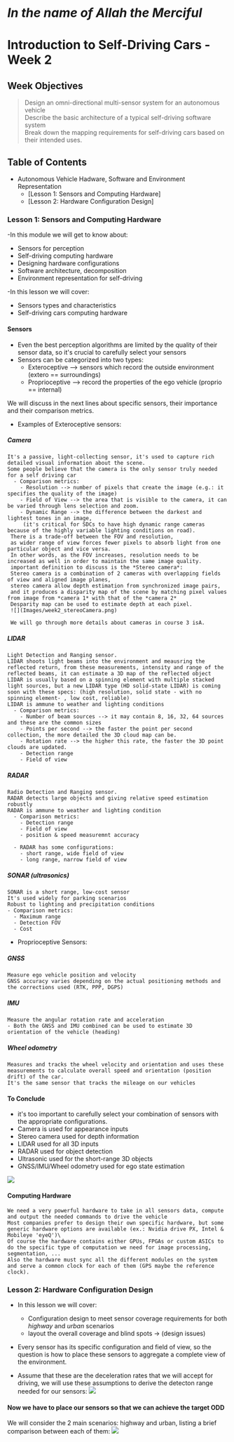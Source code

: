 # *In the name of Allah the Merciful*

# Introduction to Self-Driving Cars - Week 2

## Week Objectives
>   Design an omni-directional multi-sensor system for an autonomous vehicle\
    Describe the basic architecture of a typical self-driving software system\
    Break down the mapping requirements for self-driving cars based on their intended uses.
    
## Table of Contents
* Autonomous Vehicle Hadware, Software and Environment Representation
  * [Lesson 1: Sensors and Computing Hardware]
  * [Lesson 2: Hardware Configuration Design]
  
  
  
  
  
  
  
  
### Lesson 1: Sensors and Computing Hardware
-In this module we will get to know about:
  - Sensors for perception
  - Self-driving computing hardware
  - Designing hardware configurations
  - Software architecture, decomposition
  - Environment representation for self-driving

-In this lesson we will cover:
  - Sensors types and characteristics
  - Self-driving cars computing hardware

#### Sensors
- Even the best perception algorithms are limited by the quality of their sensor data,
so it's crucial to carefully select your sensors
- Sensors can be categorized into two types:
  - Exteroceptive --> sensors which record the outside environment (extero == surroundings)
  - Proprioceptive --> record the properties of the ego vehicle (proprio == internal)
  
We will discuss in the next lines about specific sensors, their importance and their comparison metrics.
- Examples of Exteroceptive sensors:
##### Camera
    It's a passive, light-collecting sensor, it's used to capture rich detailed visual information about the scene.
    Some people believe that the camera is the only sensor truly needed for a self driving car
      - Comparison metrics:
        - Resolution --> number of pixels that create the image (e.g.: it specifies the quality of the image)
        - Field of View --> the area that is visible to the camera, it can be varied through lens selection and zoom.
        - Dynamic Range --> the difference between the darkest and lightest tones in an image,
         (it's critical for SDCs to have high dynamic range cameras because of the highly variable lighting conditions on road).
     There is a trade-off between the FOV and resolution,
     as wider range of view forces fewer pixels to absorb light from one particular object and vice versa.
     In other words, as the FOV increases, resolution needs to be increased as well in order to maintain the same image quality.
     important definition to discuss is the *Stereo camera*:
     Stereo camera is a combination of 2 cameras with overlapping fields of view and aligned image planes,
     stereo camera allow depth estimation from synchronized image pairs,
     and it produces a disparity map of the scene by matching pixel values from image from *camera 1* with that of the *camera 2*
     Desparity map can be used to estimate depth at each pixel.
     ![](Images/week2_stereoCamera.png)
     
     We will go through more details about cameras in course 3 isA.
     
##### LIDAR
    Light Detection and Ranging sensor.
    LIDAR shoots light beams into the environment and meausring the reflected return, from these measurements, intensity and range of the reflected beams, it can estimate a 3D map of the reflected object
    LIDAR is usually based on a spinning element with multiple stacked light sources, but a new LIDAR type (HD solid-state LIDAR) is coming soon with these specs: (high resolution, solid state - with no spinning element- , low cost, reliable) 
    LIDAR is ammune to weather and lighting conditions
      - Comparison metrics:
        - Number of beam sources --> it may contain 8, 16, 32, 64 sources and these are the common sizes
        - Points per second --> the faster the point per second collection, the more detailed the 3D cloud map can be.
        - Rotation rate --> the higher this rate, the faster the 3D point clouds are updated.
        - Detection range 
        - Field of view
      
##### RADAR
    Radio Detection and Ranging sensor.
    RADAR detects large objects and giving relative speed estimation robustly
    RADAR is ammune to weather and lighting condition
      - Comparison metrics:
        - Detection range
        - Field of view
        - position & speed measuremnt accuracy
        
      - RADAR has some configurations:
        - short range, wide field of view
        - long range, narrow field of view
      
 ##### SONAR (ultrasonics)
    SONAR is a short range, low-cost sensor
    It's used widely for parking scenarios
    Robust to lighting and precipitation conditions
    - Comparison metrics:
      - Maximum range
      - Detection FOV
      - Cost
       
  - Proprioceptive Sensors:
  
 ##### GNSS
    Measure ego vehicle position and velocity
    GNSS accuracy varies depending on the actual positioning methods and the corrections used (RTK, PPP, DGPS)
##### IMU
    Measure the angular rotation rate and acceleration
    - Both the GNSS and IMU combined can be used to estimate 3D orientation of the vehicle (heading)
    
##### Wheel odometry
    Measures and tracks the wheel velocity and orientation and uses these measurements to calculate overall speed and orientation (position drift) of the car.
    It's the same sensor that tracks the mileage on our vehicles
    

#### To Conclude
- it's too important to carefully select your combination of sensors with the appropriate configurations.
- Camera is used for appearance inputs
- Stereo camera used for depth information
- LIDAR used for all 3D inputs
- RADAR used for object detection
- Ultrasonic used for the short-range 3D objects
- GNSS/IMU/Wheel odometry used for ego state estimation

![](Images/Week2_carSensors.png)


#### Computing Hardware
    We need a very powerful hardware to take in all sensors data, compute and output the needed commands to drive the vehicle
    Most companies prefer to design their own specific hardware, but some generic hardware options are available (ex.: Nvidia drive PX, Intel & Mobileye 'eyeQ')\
    Of course the hardware contains either GPUs, FPGAs or custom ASICs to do the specific type of computation we need for image processing, segmentation, ...
    Also the hardware must sync all the different modules on the system and serve a common clock for each of them (GPS maybe the reference clock).
    


### Lesson 2: Hardware Configuration Design
- In this lesson we will cover:
  - Configuration design to meet sensor coverage requirements for both *highway* and *urban* scenarios
  - layout the overall coverage and blind spots -> (design issues)

- Every sensor has its specific configuration and field of view, so the question is how to place these sensors to aggregate a complete view of the environment.

- Assume that these are the deceleration rates that we will accept for driving, we will use these assumptions to derive the detecton range needed for our sensors:
![](Images/week2_accelerationAssumptions.png)

#### Now we have to place our sensors so that we can achieve the target ODD
We will consider the 2 main scenarios: highway and urban, listing a brief comparison between each of them:
![](Images/week2_highway_urban_comparison.png)


      
      
